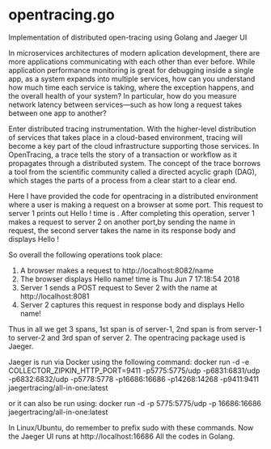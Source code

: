 # opentracing.go
Implementation of distributed open-tracing using Golang and Jaeger UI

In microservices architectures of modern aplication development, there are more applications communicating with each other than ever before. While application performance monitoring is great for debugging inside a single app, as a system expands into multiple services, how can you understand how much time each service is taking, where the exception happens, and the overall health of your system? In particular, how do you measure network latency between services—such as how long a request takes between one app to another?

Enter distributed tracing instrumentation. With the higher-level distribution of services that takes place in a cloud-based environment, tracing will become a key part of the cloud infrastructure supporting those services. In OpenTracing, a trace tells the story of a transaction or workflow as it propagates through a distributed system. The concept of the trace borrows a tool from the scientific community called a directed acyclic graph (DAG), which stages the parts of a process from a clear start to a clear end.

Here I have provided the code for opentracing in a distributed environment where a user is making a request on a browser at some port. This request to server 1 prints out Hello <name>! time is <current time>. After completing this operation, server 1 makes a request to server 2 on another port,by sending the name in request, the second server takes the name in its response body and displays Hello <name>!

So overall the following operations took place:
1) A browser makes a request to http://localhost:8082/name
2) The browser displays Hello name! time is Thu Jun  7 17:18:54 2018
3) Server 1 sends a POST request to Sever 2 with the name at http://localhost:8081
4) Server 2 captures this request in response body and displays Hello name!

Thus in all we get 3 spans, 1st span is of server-1, 2nd span is from server-1 to server-2 and 3rd span of server 2.
The opentracing package used is Jaeger.

Jaeger is run via Docker using the following command:
docker run -d -e COLLECTOR_ZIPKIN_HTTP_PORT=9411 -p5775:5775/udp -p6831:6831/udp -p6832:6832/udp   -p5778:5778 -p16686:16686 -p14268:14268 -p9411:9411 jaegertracing/all-in-one:latest

or it can also be run using:
docker run -d -p 5775:5775/udp -p 16686:16686 jaegertracing/all-in-one:latest

In Linux/Ubuntu, do remember to prefix sudo with these commands.
Now the Jaeger UI runs at http://localhost:16686 
All the codes in Golang.

